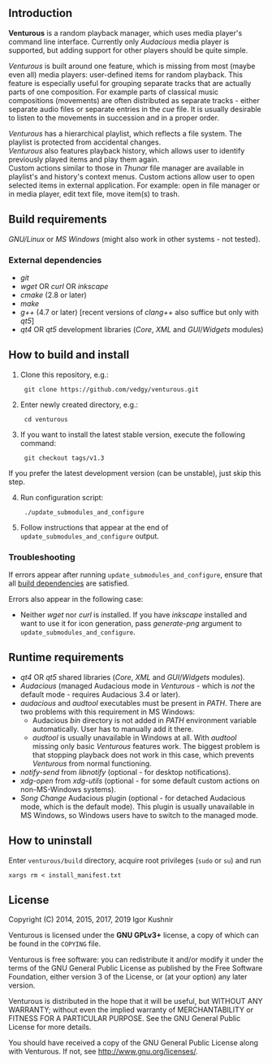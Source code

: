 ## Introduction

<b>Venturous</b> is a random playback manager, which uses media player's
command line interface.
Currently only *Audacious* media player is supported, but adding support for
other players should be quite simple.

*Venturous* is built around one feature, which is missing from most (maybe
even all) media players: user-defined items for random playback. This
feature is especially useful for grouping separate tracks that are
actually parts of one composition. For example parts of classical music
compositions (movements) are often distributed as separate tracks - either
separate audio files or separate entries in the *cue* file. It is
usually desirable to listen to the movements in succession
and in a proper order.

*Venturous* has a hierarchical playlist, which reflects a file system.
The playlist is protected from accidental changes.<br>
*Venturous* also features playback history, which allows user to identify
previously played items and play them again.<br>
Custom actions similar to those in *Thunar* file manager are available in
playlist's and history's context menus. Custom actions allow user to open
selected items in external application.
For example: open in file manager or in media player, edit text file,
move item(s) to trash.

## Build requirements

*GNU/Linux* or *MS Windows* (might also work in other systems - not tested).

### External dependencies
* *git*
* *wget* OR *curl* OR *inkscape*
* *cmake* (2.8 or later)
* *make*
* *g++* (4.7 or later) [recent versions of *clang++* also suffice but only with
    *qt5*]
* *qt4* OR *qt5* development libraries (*Core*, *XML* and *GUI*/*Widgets*
    modules)

## How to build and install

1. Clone this repository, e.g.:

        git clone https://github.com/vedgy/venturous.git

2. Enter newly created directory, e.g.:

        cd venturous

3. If you want to install the latest stable version, execute the following
command:

        git checkout tags/v1.3
If you prefer the latest development version (can be unstable), just skip this
step.

4. Run configuration script:

        ./update_submodules_and_configure

5. Follow instructions that appear at the end of
`update_submodules_and_configure` output.

### Troubleshooting
If errors appear after running `update_submodules_and_configure`, ensure
that all [build dependencies](#external-dependencies) are satisfied.

Errors also appear in the following case:
* Neither *wget* nor *curl* is installed. If you have *inkscape* installed and
want to use it for icon generation, pass *generate-png* argument to
`update_submodules_and_configure`.

## Runtime requirements
* <i>qt4</i> OR <i>qt5</i> shared libraries (<i>Core</i>, <i>XML</i>
    and <i>GUI</i>/<i>Widgets</i> modules).
* <i>Audacious</i> (managed Audacious mode in <i>Venturous</i> - which
    is <i>not</i> the default mode - requires Audacious 3.4 or later).
* <i>audacious</i> and <i>audtool</i> executables must be present in
    <i>PATH</i>. There are two problems with this requirement in MS Windows:
    * Audacious <i>bin</i> directory is not added in <i>PATH</i>
    environment variable automatically. User has to manually add it there.
    * <i>audtool</i> is usually unavailable in Windows at all.
    With <i>audtool</i> missing only basic <i>Venturous</i> features
    work. The biggest problem is that stopping playback does not work in
    this case, which prevents <i>Venturous</i> from normal functioning.
* <i>notify-send</i> from <i>libnotify</i> (optional - for desktop
    notifications).
* <i>xdg-open</i> from <i>xdg-utils</i> (optional - for some default
    custom actions on non-MS-Windows systems).
* <i>Song Change</i> Audacious plugin (optional - for detached
    Audacious mode, which is the default mode). This plugin is usually
    unavailable in MS Windows, so Windows users have to switch to the
    managed mode.

## How to uninstall
Enter `venturous/build` directory, acquire root privileges (`sudo` or `su`)
and run

    xargs rm < install_manifest.txt

## License

Copyright (C) 2014, 2015, 2017, 2019 Igor Kushnir <igorkuo AT Google mail>

Venturous is licensed under the <b>GNU GPLv3+</b> license,
a copy of which can be found in the `COPYING` file.

Venturous is free software: you can redistribute it and/or
modify it under the terms of the GNU General Public License as published by
the Free Software Foundation, either version 3 of the License, or
(at your option) any later version.

Venturous is distributed in the hope that it will be useful,
but WITHOUT ANY WARRANTY; without even the implied warranty of
MERCHANTABILITY or FITNESS FOR A PARTICULAR PURPOSE.  See the
GNU General Public License for more details.

You should have received a copy of the GNU General Public License along with
Venturous.  If not, see <http://www.gnu.org/licenses/>.
